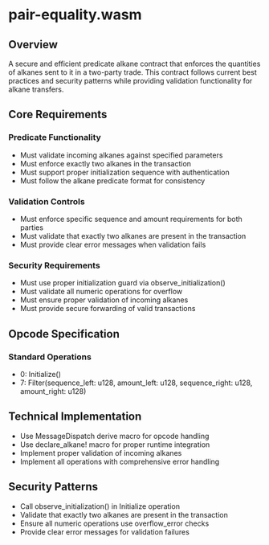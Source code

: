 # pair-equality.wasm

## Overview
A secure and efficient predicate alkane contract that enforces the quantities of alkanes sent to it in a two-party trade. This contract follows current best practices and security patterns while providing validation functionality for alkane transfers.

## Core Requirements

### Predicate Functionality
- Must validate incoming alkanes against specified parameters
- Must enforce exactly two alkanes in the transaction
- Must support proper initialization sequence with authentication
- Must follow the alkane predicate format for consistency

### Validation Controls
- Must enforce specific sequence and amount requirements for both parties
- Must validate that exactly two alkanes are present in the transaction
- Must provide clear error messages when validation fails

### Security Requirements
- Must use proper initialization guard via observe_initialization()
- Must validate all numeric operations for overflow
- Must ensure proper validation of incoming alkanes
- Must provide secure forwarding of valid transactions

## Opcode Specification 

### Standard Operations
- 0: Initialize()
- 7: Filter(sequence_left: u128, amount_left: u128, sequence_right: u128, amount_right: u128)

## Technical Implementation
- Use MessageDispatch derive macro for opcode handling
- Use declare_alkane! macro for proper runtime integration
- Implement proper validation of incoming alkanes
- Implement all operations with comprehensive error handling

## Security Patterns
- Call observe_initialization() in Initialize operation
- Validate that exactly two alkanes are present in the transaction
- Ensure all numeric operations use overflow_error checks
- Provide clear error messages for validation failures